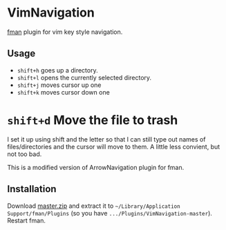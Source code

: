 # VimNavigation
[fman](https://fman.io) plugin for vim key style navigation.

## Usage
 * `shift+h` goes up a directory.
 * `shift+l` opens the currently selected directory.
 * `shift+j` moves cursor up one
 * `shift+k` moves cursor down one
 # `shift+d` Move the file to trash

I set it up using shift and the letter so that I can still type out names of files/directories and the cursor will move to them. A little less convient, but not too bad.

This is a modified version of ArrowNavigation plugin for fman.

## Installation
Download [master.zip](https://github.com/raguay/VimNavigation/archive/master.zip) and extract it to `~/Library/Application Support/fman/Plugins` (so you have `.../Plugins/VimNavigation-master`). Restart fman.